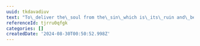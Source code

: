 ```yaml
---
uuid: tkdavadiuv
text: "To\_deliver the\_soul from the\_sin\_which is\_its\_ruin and\_bestow on\_it\_the\_holiness which is\_its\_health and\_peace, is\_the\_end\_of\_all\_God’s dealings with His\_children; and\_precisely because He\_cannot merely impose, but\_must enable us\_to\_attain it\_ourselves, if\_we\_are\_really to\_have the\_liberty of\_His\_children, the\_way\_He\_must take is\_long and\_arduous."
referenceId: tjrru0qfgk
categories: []
createdDate: '2024-08-30T00:50:52.998Z'
---
```


